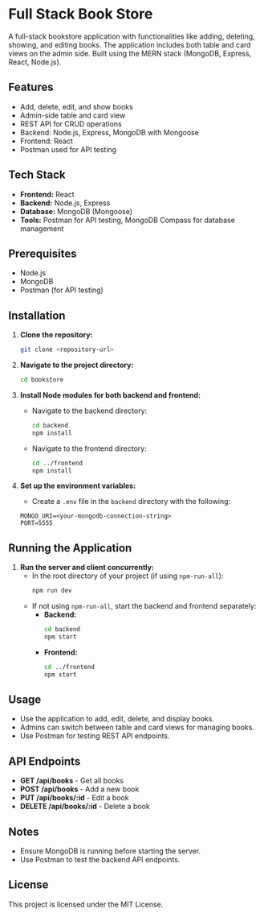 # Full Stack Book Store

A full-stack bookstore application with functionalities like adding, deleting, showing, and editing books. The application includes both table and card views on the admin side. Built using the MERN stack (MongoDB, Express, React, Node.js).

## Features

- Add, delete, edit, and show books
- Admin-side table and card view
- REST API for CRUD operations
- Backend: Node.js, Express, MongoDB with Mongoose
- Frontend: React
- Postman used for API testing

## Tech Stack

- **Frontend:** React
- **Backend:** Node.js, Express
- **Database:** MongoDB (Mongoose)
- **Tools:** Postman for API testing, MongoDB Compass for database management

## Prerequisites

- Node.js
- MongoDB
- Postman (for API testing)

## Installation

1. **Clone the repository:**
    ```bash
    git clone <repository-url>
    ```
2. **Navigate to the project directory:**
    ```bash
    cd bookstore
    ```
3. **Install Node modules for both backend and frontend:**
    - Navigate to the backend directory:
      ```bash
      cd backend
      npm install
      ```
    - Navigate to the frontend directory:
      ```bash
      cd ../frontend
      npm install
      ```
      
4. **Set up the environment variables:**
   - Create a `.env` file in the `backend` directory with the following:
    ```env
    MONGO_URI=<your-mongodb-connection-string>
    PORT=5555
    ```

## Running the Application

1. **Run the server and client concurrently:**
   - In the root directory of your project (if using `npm-run-all`):
     ```bash
     npm run dev
     ```
   - If not using `npm-run-all`, start the backend and frontend separately:
     - **Backend:**
       ```bash
       cd backend
       npm start
       ```
     - **Frontend:**
       ```bash
       cd ../frontend
       npm start
       ```

## Usage

- Use the application to add, edit, delete, and display books.
- Admins can switch between table and card views for managing books.
- Use Postman for testing REST API endpoints.

## API Endpoints

- **GET /api/books** - Get all books
- **POST /api/books** - Add a new book
- **PUT /api/books/:id** - Edit a book
- **DELETE /api/books/:id** - Delete a book

## Notes

- Ensure MongoDB is running before starting the server.
- Use Postman to test the backend API endpoints.

## License

This project is licensed under the MIT License.
